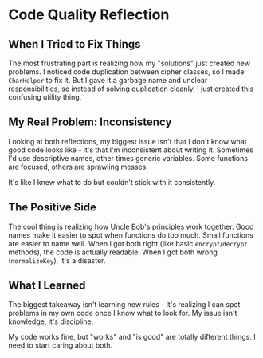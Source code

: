 # Code Quality Reflection

## When I Tried to Fix Things

The most frustrating part is realizing how my "solutions" just created new problems. I noticed code duplication between cipher classes, so I made `CharHelper` to fix it. But I gave it a garbage name and unclear responsibilities, so instead of solving duplication cleanly, I just created this confusing utility thing.

## My Real Problem: Inconsistency

Looking at both reflections, my biggest issue isn't that I don't know what good code looks like - it's that I'm inconsistent about writing it. Sometimes I'd use descriptive names, other times generic variables. Some functions are focused, others are sprawling messes.

It's like I knew what to do but couldn't stick with it consistently.

## The Positive Side

The cool thing is realizing how Uncle Bob's principles work together. Good names make it easier to spot when functions do too much. Small functions are easier to name well. When I got both right (like basic `encrypt`/`decrypt` methods), the code is actually readable. When I got both wrong (`normalizeKey`), it's a disaster.

## What I Learned

The biggest takeaway isn't learning new rules - it's realizing I can spot problems in my own code once I know what to look for. My issue isn't knowledge, it's discipline.

My code works fine, but "works" and "is good" are totally different things. I need to start caring about both.
